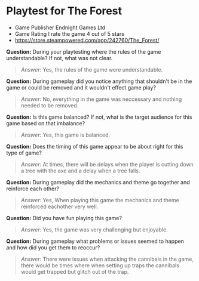 # Playtest for The Forest

* Game Publisher Endnight Games Ltd
* Game Rating I rate the game 4 out of 5 stars
* https://store.steampowered.com/app/242760/The_Forest/

**Question:** During your playtesting where the rules of the game understandable? If not, what was not clear.
> _Answer:_ Yes, the rules of the game were understandable.

**Question:** During gameplay did you notice anything that shouldn't be in the game or could be removed and it wouldn't effect game play?
> _Answer:_ No, everything in the game was neccessary and nothing needed to be removed.

**Question:** Is this game balanced? If not, what is the target audience for this game based on that imbalance?
> _Answer:_ Yes, this game is balanced.

**Question:** Does the timing of this game appear to be about right for this type of game?
> _Answer:_ At times, there will be delays when the player is cutting down a tree with the axe and a delay when a tree falls.

**Question:** During gameplay did the mechanics and theme go together and reinforce each other?
> _Answer:_ Yes, When playing this game the mechanics and theme reinforced eachother very well.   

**Question:** Did you have fun playing this game?
> _Answer:_ Yes, the game was very challenging but enjoyable.

**Question:** During gameplay what problems or issues seemed to happen and how did you get them to reoccur?
> _Answer:_ There were issues when attacking the cannibals in the game, there would be times where when setting up traps the cannibals
would get trapped but glitch out of the trap.
